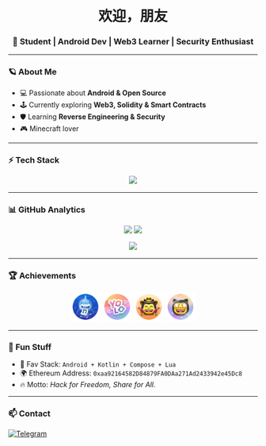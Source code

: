 <h1 align="center">欢迎，朋友</h1>
<h3 align="center">🚀 Student | Android Dev | Web3 Learner | Security Enthusiast</h3>

---

### 🪐 About Me
- 💻 Passionate about **Android & Open Source**  
- 🕹 Currently exploring **Web3, Solidity & Smart Contracts**  
- 🛡️ Learning **Reverse Engineering & Security**  
- 🎮 Minecraft lover

---

### ⚡ Tech Stack
<p align="center">
  <img src="https://skillicons.dev/icons?i=kotlin,androidstudio,lua,python,go,neovim,docker,solidity,dart,flutter,figma,linux,windows,bash,git,github" />
</p>

---

### 📊 GitHub Analytics
<p align="center">
  <img src="https://github-readme-stats.vercel.app/api?username=Duo-Star&show_icons=true&theme=radical" height="160"/>
  <img src="https://github-readme-streak-stats.herokuapp.com/?user=Duo-Star&theme=radical" height="160"/>
</p>

<p align="center">
  <img src="https://github-readme-activity-graph.vercel.app/graph?username=Duo-Star&theme=react-dark" />
</p>

---

### 🏆 Achievements
<p align="center">
<img  alt="Pull Shark" width="60" src="https://github.com/Schweinepriester/github-profile-achievements/blob/main/images/pull-shark-default.png" /> 
<img  alt="yolo" width="60" src="https://github.com/Schweinepriester/github-profile-achievements/blob/main/images/yolo-default.png" />
<img  alt="quickdraw" width="60" src="https://github.com/Schweinepriester/github-profile-achievements/blob/main/images/quickdraw-default.png" /> 
<img  alt="starstruck" width="60" src="https://github.com/Schweinepriester/github-profile-achievements/blob/main/images/starstruck-default.png" />
</p>

---

### 🌌 Fun Stuff
- 🎯 Fav Stack: `Android + Kotlin + Compose + Lua`
- 🌍 Ethereum Address: `0xaa92164582D84879FA0DAa271Ad2433942e45Dc8`
- 🔥 Motto: *Hack for Freedom, Share for All.*

---

### 📫 Contact
[![Telegram](https://img.shields.io/badge/-Telegram-192133?&logo=Telegram&logoColor=white)](https://t.me/Grooverockidryoungalaxy)


<!--
**Duo-Star/Duo-Star** is a ✨ _special_ ✨ repository because its `README.md` (this file) appears on your GitHub profile.

Here are some ideas to get you started:

- 🔭 I’m currently working on ...
- 🌱 I’m currently learning ...
- 👯 I’m looking to collaborate on ...
- 🤔 I’m looking for help with ...
- 💬 Ask me about ...
- 📫 How to reach me: ...
- 😄 Pronouns: ...
- ⚡ Fun fact: ...
-->
